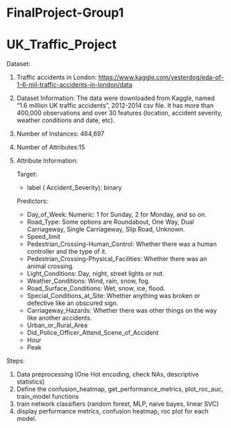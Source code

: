# FinalProject-Group1
# UK_Traffic_Project

Dataset:

1. Traffic accidents in London:
https://www.kaggle.com/yesterdog/eda-of-1-6-mil-traffic-accidents-in-london/data

2. Dataset Information:
The data were downloaded from Kaggle, named “1.6 million UK traffic accidents”, 2012-2014 csv file. 
It has more than 400,000 observations and over 30 features 
(location, accident severity, weather conditions and date, etc).

3. Number of Instances: 464,697

4. Number of Attributes:15

5. Attribute Information:

    Target:
      - label ( Accident_Severity): binary
 
    Predictors:
      - Day_of_Week: Numeric: 1 for Sunday, 2 for Monday, and so on.
      - Road_Type: Some options are Roundabout, One Way, Dual Carriageway, Single Carriageway, Slip Road, Unknown.
      - Speed_limit
      - Pedestrian_Crossing-Human_Control: Whether there was a human controller and the type of it.
      - Pedestrian_Crossing-Physical_Facilities: Whether there was an animal crossing.
      - Light_Conditions: Day, night, street lights or not.
      - Weather_Conditions: Wind, rain, snow, fog.
      - Road_Surface_Conditions: Wet, snow, ice, flood.
      - Special_Conditions_at_Site: Whether anything was broken or defective like an obscured sign.
      - Carriageway_Hazards: Whether there was other things on the way like another accidents.
      - Urban_or_Rural_Area
      - Did_Police_Officer_Attend_Scene_of_Accident
      - Hour
      - Peak

Steps:
1. Data preprocessing (One Hot encoding, check NAs, descriptive statistics)
2. Define the confusion_heatmap, get_performance_metrics, plot_roc_auc, train_model functions
3. train network classifiers (random forest, MLP, naive bayes, linear SVC)
4. display performance metrics, confusion heatmap, roc plot for each model. 




